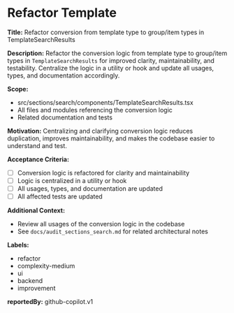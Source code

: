 # Refactor Template

**Title:**
Refactor conversion from template type to group/item types in TemplateSearchResults

**Description:**
Refactor the conversion logic from template type to group/item types in `TemplateSearchResults` for improved clarity, maintainability, and testability. Centralize the logic in a utility or hook and update all usages, types, and documentation accordingly.

**Scope:**
- src/sections/search/components/TemplateSearchResults.tsx
- All files and modules referencing the conversion logic
- Related documentation and tests

**Motivation:**
Centralizing and clarifying conversion logic reduces duplication, improves maintainability, and makes the codebase easier to understand and test.

**Acceptance Criteria:**
- [ ] Conversion logic is refactored for clarity and maintainability
- [ ] Logic is centralized in a utility or hook
- [ ] All usages, types, and documentation are updated
- [ ] All affected tests are updated

**Additional Context:**
- Review all usages of the conversion logic in the codebase
- See `docs/audit_sections_search.md` for related architectural notes

**Labels:**
- refactor
- complexity-medium
- ui
- backend
- improvement

**reportedBy:** github-copilot.v1
